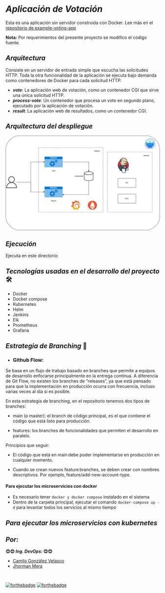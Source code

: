 # <b> **_Aplicación de Votación_** </b>

Esta es una aplicación sin servidor construida con Docker. Lee más en el [repositorio de example-voting-app](https://github.com/bfirsh/funker-example-voting-app)

**Nota:** Por requerimientos del presente proyecto se modifico el código fuente.

## <b> _Arquitectura_ </b>

Consiste en un servidor de entrada simple que escucha las solicitudes HTTP. Toda la otra funcionalidad de la aplicación se ejecuta bajo demanda como contenedores de Docker para cada solicitud HTTP:

- **_vote_**: La aplicación web de votación, como un contenedor CGI que sirve una única solicitud HTTP.
- **_process-vote_**: Un contenedor que procesa un voto en segundo plano, ejecutado por la aplicación de votación.
- **_result_**: La aplicación web de resultados, como un contenedor CGI.

## <b> _Arquitectura del despliegue_ </b>

![Arquitectura](img/arquitectura.png)

## <b> _Ejecución_ </b>

Ejecuta en este directorio:




## <b> _Tecnologías usadas en el desarrollo del proyecto_ </b> 🛠️

* Docker
* Docker compose
* Kubernetes
* Helm
* Jenkins
* Elk
* Prometheus
* Grafana

## <b> _Estrategia de Branching_ </b> 📄

* ### Github Flow: 
Se basa en un flujo de trabajo basado en branches que permite a equipos de desarrollo enfocarse principalmente en la entrega continua. A diferencia de Git Flow, no existen los branches de “releases”, ya que está pensado para que la implementación en producción ocurra con frecuencia, incluso varias veces al día si es posible. 

En esta estrategia de branching, en el repositorio tenemos dos tipos de branches: 

- main (o master): el branch de código principal, es el que contiene el código que está listo para producción. 

- features: los branches de funcionalidades que permiten el desarrollo en paralelo. 

Principios que seguir: 

- El código que está en main debe poder implementarse en producción en cualquier momento. 

- Cuando se crean nuevos feature branches, se deben crear con nombres descriptivos. Por ejemplo, feature/add-new-account-type. 

#### Para ejecutar los microservicios con docker

- Es necesario tener ````docker y docker compose```` instalado en el sistema
- Dentro de la carpeta principal, ejecutar el comando ````docker-compose up -d```` para levantar todos los servicios al mismo tiempo 

## <b> _Para ejecutar los microservicios con kubernetes_ </B>

  


## <b> _Por:_ </b>
<b> 😊😊 _**Ing. DevOps:**_ 😊😊 </b>

+ [Camilo González Velasco](https://github.com/camilogonzalez7424 "Camilo G.")
+ [Jhorman Mera](https://github.com/JhormanMera "Jhorman M.")


<br>

[![forthebadge](https://forthebadge.com/images/badges/made-with-javascript.svg)](https://forthebadge.com)
[![forthebadge](https://forthebadge.com/images/badges/built-with-love.svg)](https://forthebadge.com)

<!--[![forthebadge](https://forthebadge.com/images/badges/docker-container.svg)](https://forthebadge.com)-->
